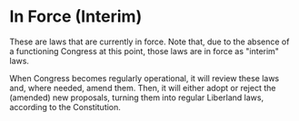 # In Force (Interim)

These are laws that are currently in force. Note that, due to the absence of a functioning Congress at this point, those laws are in force as "interim" laws.

When Congress becomes regularly operational, it will review these laws and, where needed, amend them. Then, it will either adopt or reject the (amended) new proposals, turning them into regular Liberland laws, according to the Constitution.
